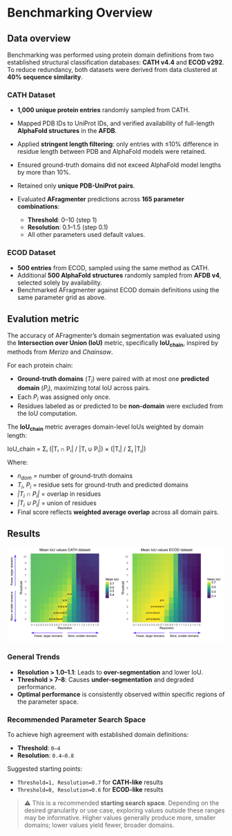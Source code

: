 # Benchmarking Overview

## Data overview

Benchmarking was performed using protein domain definitions from two established structural classification databases: **CATH v4.4** and **ECOD v292**. To reduce redundancy, both datasets were derived from data clustered at **40% sequence similarity**.

### CATH Dataset

* **1,000 unique protein entries** randomly sampled from CATH.
* Mapped PDB IDs to UniProt IDs, and verified availability of full-length **AlphaFold structures** in the **AFDB**.
* Applied **stringent length filtering**: only entries with ≤10% difference in residue length between PDB and AlphaFold models were retained.
* Ensured ground-truth domains did not exceed AlphaFold model lengths by more than 10%.
* Retained only **unique PDB-UniProt pairs**.
* Evaluated **AFragmenter** predictions across **165 parameter combinations**:

  * **Threshold**: 0–10 (step 1)
  * **Resolution**: 0.1–1.5 (step 0.1)
  * All other parameters used default values.

### ECOD Dataset

* **500 entries** from ECOD, sampled using the same method as CATH.
* Additional **500 AlphaFold structures** randomly sampled from **AFDB v4**, selected solely by availability.
* Benchmarked AFragmenter against ECOD domain definitions using the same parameter grid as above.





## Evalution metric

The accuracy of AFragmenter’s domain segmentation was evaluated using the **Intersection over Union (IoU)** metric, specifically **IoU<sub>chain</sub>**, inspired by methods from *Merizo* and *Chainsaw*.

For each protein chain:

* **Ground-truth domains** (*T<sub>i</sub>*) were paired with at most one **predicted domain** (*P<sub>i</sub>*), maximizing total IoU across pairs.
* Each *P<sub>i</sub>* was assigned only once.
* Residues labeled as or predicted to be **non-domain** were excluded from the IoU computation.

The **IoU<sub>chain</sub>** metric averages domain-level IoUs weighted by domain length:


IoU_chain = Σᵢ (|Tᵢ ∩ Pᵢ| / |Tᵢ ∪ Pᵢ|) × (|Tᵢ| / Σⱼ |Tⱼ|)


Where:

* *n<sub>dom</sub>* = number of ground-truth domains
* *T<sub>i</sub>*, *P<sub>i</sub>* = residue sets for ground-truth and predicted domains
* *|T<sub>i</sub> ∩ P<sub>i</sub>|* = overlap in residues
* *|T<sub>i</sub> ∪ P<sub>i</sub>|* = union of residues
* Final score reflects **weighted average overlap** across all domain pairs.

## Results

<!--Figure benchmarking/images/benchmarking_heatmap_with_arrows.png-->
![Benchmarking results](images/benchmarking_heatmap_with_arrows.png)

### General Trends

* **Resolution > 1.0–1.1**: Leads to **over-segmentation** and lower IoU.
* **Threshold > 7–8**: Causes **under-segmentation** and degraded performance.
* **Optimal performance** is consistently observed within specific regions of the parameter space.

### Recommended Parameter Search Space

To achieve high agreement with established domain definitions:

* **Threshold**: `0–4`
* **Resolution**: `0.4–0.8`

Suggested starting points:

* `Threshold=1, Resolution=0.7` for **CATH-like** results
* `Threshold=0, Resolution=0.6` for **ECOD-like** results

> ⚠️ This is a recommended **starting search space**. Depending on the desired granularity or use case, exploring values outside these ranges may be informative.
> Higher values generally produce more, smaller domains; lower values yield fewer, broader domains.
